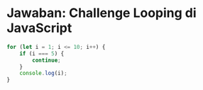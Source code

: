 
# Jawaban: Challenge Looping di JavaScript

```javascript
for (let i = 1; i <= 10; i++) {
    if (i === 5) {
        continue;
    }
    console.log(i);
}
```
